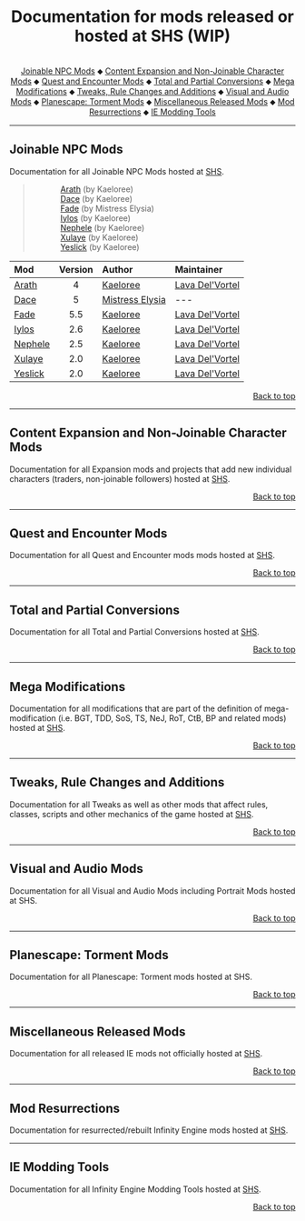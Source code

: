 <div align="center"><h1><a name="top" id="top"></a>Documentation for mods released or hosted at SHS (WIP)</h1>
</div><br />



<div align="center">
<a href="#npc">Joinable NPC Mods</a> &#x2B25; <a href="#npc2">Content Expansion and Non-Joinable Character Mods</a> &#x2B25; <a href="#quest">Quest and Encounter Mods</a> &#x2B25; <a href="#conversions">Total and Partial Conversions</a> &#x2B25; <a href="#mega">Mega Modifications</a> &#x2B25; <a href="#tweaks">Tweaks, Rule Changes and Additions</a> &#x2B25; <a href="#cosmetic">Visual and Audio Mods</a> &#x2B25; <a href="#pst">Planescape: Torment Mods</a> &#x2B25; <a href="#misc">Miscellaneous Released Mods</a> &#x2B25; <a href="#resurrection">Mod Resurrections</a> &#x2B25; <a href="#tools">IE Modding Tools</a></br>
</div>



<hr>


## <a name="npc" id="npc"></a>Joinable NPC Mods

Documentation for all Joinable NPC Mods hosted at <a href="http://www.shsforums.net/files/category/6-npc-mods/">SHS</a>.

><span style="margin-left: 50px;"><a href="https://spellholdstudios.github.io/readmes/arath_readme.html">Arath</a> (by Kaeloree)</span></br>
><span style="margin-left: 50px;"><a href="https://spellholdstudios.github.io/readmes/dace_readme.html">Dace</a> (by Kaeloree)</span></br>
><span style="margin-left: 50px;"><a href="https://spellholdstudios.github.io/readmes/fade_readme.html">Fade</a> (by Mistress Elysia)</span></br>
><span style="margin-left: 50px;"><a href="https://spellholdstudios.github.io/readmes/iylos_readme.html">Iylos</a> (by Kaeloree)</span></br>
><span style="margin-left: 50px;"><a href="https://spellholdstudios.github.io/readmes/nephele_readme.html">Nephele</a> (by Kaeloree)</span></br>
><span style="margin-left: 50px;"><a href="https://spellholdstudios.github.io/readmes/xulaye_readme.html">Xulaye</a> (by Kaeloree)</span></br>
><span style="margin-left: 50px;"><a href="https://spellholdstudios.github.io/readmes/yeslick_readme.html">Yeslick</a> (by Kaeloree)</span></br>



|  Mod    | Version | Author          | Maintainer |
| :------ |  :---:  | :-------------- | :--------- |
| <a href="https://spellholdstudios.github.io/readmes/arath_readme.html">Arath</a>     | 4       | <a href="http://www.shsforums.net/user/3481-kaeloree/">Kaeloree</a>        | <a href="http://www.shsforums.net/user/9063-lava-delvortel/">Lava Del'Vortel</a> |
| <a href="https://spellholdstudios.github.io/readmes/dace_readme.html">Dace</a>       | 5       | <a href="http://www.shsforums.net/user/1807-mistress-elysia/">Mistress Elysia</a> | ---             |
| <a href="https://spellholdstudios.github.io/readmes/fade_readme.html">Fade</a>       | 5.5     | <a href="http://www.shsforums.net/user/3481-kaeloree/">Kaeloree</a>        | <a href="http://www.shsforums.net/user/9063-lava-delvortel/">Lava Del'Vortel</a> |
| <a href="https://spellholdstudios.github.io/readmes/iylos_readme.html">Iylos</a>     | 2.6     | <a href="http://www.shsforums.net/user/3481-kaeloree/">Kaeloree</a>        | <a href="http://www.shsforums.net/user/9063-lava-delvortel/">Lava Del'Vortel</a> |
| <a href="https://spellholdstudios.github.io/readmes/nephele_readme.html">Nephele</a> | 2.5     | <a href="http://www.shsforums.net/user/3481-kaeloree/">Kaeloree</a>        | <a href="http://www.shsforums.net/user/9063-lava-delvortel/">Lava Del'Vortel</a> |
| <a href="https://spellholdstudios.github.io/readmes/xulaye_readme.htm">Xulaye</a>   | 2.0     | <a href="http://www.shsforums.net/user/3481-kaeloree/">Kaeloree</a>        | <a href="http://www.shsforums.net/user/9063-lava-delvortel/">Lava Del'Vortel</a> |
| <a href="https://spellholdstudios.github.io/readmes/yeslick_readme.html">Yeslick</a> | 2.0     | <a href="http://www.shsforums.net/user/3481-kaeloree/">Kaeloree</a>        | <a href="http://www.shsforums.net/user/9063-lava-delvortel/">Lava Del'Vortel</a> |
<div align="right"><a href="#top">Back to top</a></div>

<hr>


## <a name="npc2" id="npc2"></a>Content Expansion and Non-Joinable Character Mods

Documentation for all Expansion mods and projects that add new individual characters (traders, non-joinable followers) hosted at <a href="http://www.shsforums.net/files/category/7-expansion-mods/">SHS</a>.

<div align="right"><a href="#top">Back to top</a></div>


<hr>


## <a name="quest" id="quest"></a>Quest and Encounter Mods

Documentation for all Quest and Encounter mods mods hosted at <a href="http://www.shsforums.net/files/category/11-quest-mods/">SHS</a>.

<div align="right"><a href="#top">Back to top</a></div>


<hr>


## <a name="conversions" id="conversions"></a>Total and Partial Conversions

Documentation for all Total and Partial Conversions hosted at <a href="http://www.shsforums.net/files/category/8-total-and-partial-conversions/">SHS</a>.

<div align="right"><a href="#top">Back to top</a></div>


<hr>


## <a name="mega" id="mega"></a>Mega Modifications

Documentation for all modifications that are part of the definition of mega-modification (i.e. BGT, TDD, SoS, TS, NeJ, RoT, CtB, BP and related mods) hosted at <a href="http://www.shsforums.net/files/category/9-mega-modifications/">SHS</a>.

<div align="right"><a href="#top">Back to top</a></div>


<hr>


## <a name="tweaks" id="tweaks"></a>Tweaks, Rule Changes and Additions

Documentation for all Tweaks as well as other mods that affect rules, classes, scripts and other mechanics of the game hosted at <a href="http://www.shsforums.net/files/category/10-technical-and-tweak-mods/">SHS</a>.

<div align="right"><a href="#top">Back to top</a></div>


<hr>


## <a name="cosmetic" id="cosmetic"></a>Visual and Audio Mods

Documentation for all Visual and Audio Mods including Portrait Mods hosted at SHS.

<div align="right"><a href="#top">Back to top</a></div>


<hr>


## <a name="pst" id="pst"></a>Planescape: Torment Mods

Documentation for all Planescape: Torment mods hosted at SHS.

<div align="right"><a href="#top">Back to top</a></div>


<hr>


## <a name="misc" id="misc"></a>Miscellaneous Released Mods

Documentation for all released IE mods not officially hosted at <a href="http://www.shsforums.net/files/category/5-miscellaneous-released-mods/">SHS</a>.

<div align="right"><a href="#top">Back to top</a></div>


<hr>


## <a name="resurrection" id="resurrection"></a>Mod Resurrections 

Documentation for resurrected/rebuilt Infinity Engine mods hosted at <a href="http://www.shsforums.net/files/category/49-mod-resurrections/">SHS</a>.


<hr>


## <a name="tools" id="tools"></a>IE Modding Tools

Documentation for all Infinity Engine Modding Tools hosted at <a href="http://www.shsforums.net/files/category/97-ie-modding-tools/">SHS</a>.

<div align="right"><a href="#top">Back to top</a></div>
